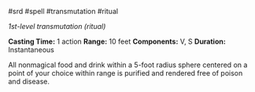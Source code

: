  #srd #spell #transmutation #ritual 

*1st-level transmutation (ritual)*

**Casting Time:** 1 action
**Range:** 10 feet
**Components:** V, S
**Duration:** Instantaneous

All nonmagical food and drink within a 5-foot radius sphere centered on a point of your choice within range is purified and rendered free of poison and disease.

